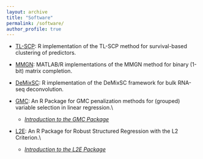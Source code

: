 ```yaml
---
layout: archive
title: "Software"
permalink: /software/
author_profile: true
---
```


 - [TL-SCP](https://github.com/Xiaoqian-Liu/TL-SCP): R implementation of the TL-SCP method for survival-based clustering of predictors.
 
 - [MMGN](https://github.com/Xiaoqian-Liu/MMGN): MATLAB/R implementations of the MMGN method for binary (1-bit) matrix completion.
 
 - [DeMixSC](https://github.com/wwylab/DeMixSC): R implementation of the DeMixSC framework for bulk RNA-seq deconvolution.

- [GMC](https://github.com/Xiaoqian-Liu/GMC): An R Package for GMC penalization methods for (grouped) variable selection in linear regression.\
     - *[Introduction to the GMC Package](/files/Intro-to-GMC.html)*
     
- [L2E](https://cran.r-project.org/web/packages/L2E/index.html): An R Package for Robust Structured Regression with the L2 Criterion.\
     - *[Introduction to the L2E Package](/files/l2e-intro.pdf)*


     






